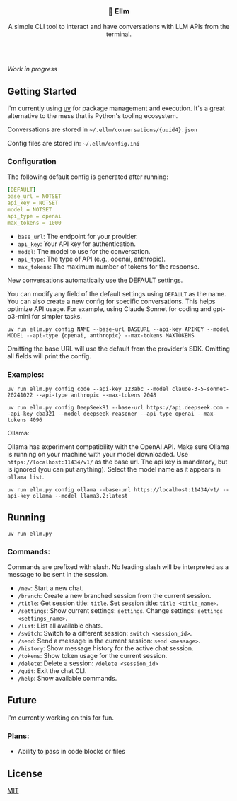 <br/><br/>
<div>
    <h3 align="center">🌳 Ellm</h3>
    <p align="center">
      A simple CLI tool to interact and have conversations with LLM APIs from the terminal.
    </p>
</div>
<br><br>

_Work in progress_

## Getting Started
I'm currently using [uv](https://github.com/astral-sh/uv) for package management and execution. It's a great alternative to the mess that is Python's tooling ecosystem.

Conversations are stored in `~/.ellm/conversations/{uuid4}.json`

Config files are stored in: `~/.ellm/config.ini`

### Configuration
The following default config is generated after running:

```yaml
[DEFAULT]
base_url = NOTSET
api_key = NOTSET
model = NOTSET
api_type = openai
max_tokens = 1000
```

- `base_url`: The endpoint for your provider.
- `api_key`: Your API key for authentication.
- `model`: The model to use for the conversation.
- `api_type`: The type of API (e.g., openai, anthropic).
- `max_tokens`: The maximum number of tokens for the response.

New conversations automatically use the DEFAULT settings.

You can modify any field of the default settings using `DEFAULT` as the name. You can also create a new config for specific conversations. This helps optimize API usage. For example, using Claude Sonnet for coding and gpt-o3-mini for simpler tasks.

```shell
uv run ellm.py config NAME --base-url BASEURL --api-key APIKEY --model MODEL --api-type {openai, anthropic} --max-tokens MAXTOKENS
```

Omitting the base URL will use the default from the provider's SDK. Omitting all fields will print the config.

### Examples:
```shell
uv run ellm.py config code --api-key 123abc --model claude-3-5-sonnet-20241022 --api-type anthropic --max-tokens 2048
```
```shell
uv run ellm.py config DeepSeekR1 --base-url https://api.deepseek.com --api-key cba321 --model deepseek-reasoner --api-type openai --max-tokens 4096
```

Ollama:

Ollama has experiment compatibility with the OpenAI API. Make sure Ollama is running on your machine with your model downloaded. Use `https://localhost:11434/v1/` as the base url. The api key is mandatory, but is ignored (you can put anything). Select the model name as it appears in `ollama list`.
```shell
uv run ellm.py config ollama --base-url https://localhost:11434/v1/ --api-key ollama --model llama3.2:latest
```

## Running
```shell
uv run ellm.py
```

### Commands:

Commands are prefixed with slash. No leading slash will be interpreted as a message to be sent in the session.

- `/new`: Start a new chat.
- `/branch`: Create a new branched session from the current session.
- `/title`: Get session title: `title`. Set session title: `title <title_name>`.
- `/settings`: Show current settings: `settings`. Change settings: `settings <settings_name>`.
- `/list`: List all available chats.
- `/switch`: Switch to a different session: `switch <session_id>`.
- `/send`: Send a message in the current session: `send <message>`.
- `/history`: Show message history for the active chat session.
- `/tokens`: Show token usage for the current session.
- `/delete`: Delete a session: `/delete <session_id>`
- `/quit`: Exit the chat CLI.
- `/help`: Show available commands.


## Future

I'm currently working on this for fun.

### Plans:

- Ability to pass in code blocks or files


## License

[MIT](https://github.com/williamfedele/ellm/blob/main/LICENSE)
